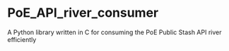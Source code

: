 # PoE_API_river_consumer
A Python library written in C for consuming the PoE Public Stash API river efficiently
